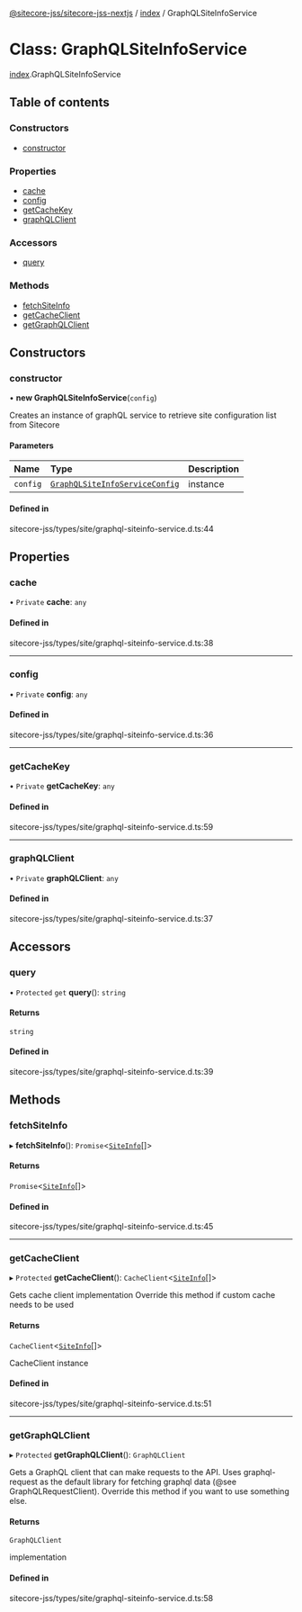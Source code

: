 [@sitecore-jss/sitecore-jss-nextjs](../README.md) / [index](../modules/index.md) / GraphQLSiteInfoService

# Class: GraphQLSiteInfoService

[index](../modules/index.md).GraphQLSiteInfoService

## Table of contents

### Constructors

- [constructor](index.GraphQLSiteInfoService.md#constructor)

### Properties

- [cache](index.GraphQLSiteInfoService.md#cache)
- [config](index.GraphQLSiteInfoService.md#config)
- [getCacheKey](index.GraphQLSiteInfoService.md#getcachekey)
- [graphQLClient](index.GraphQLSiteInfoService.md#graphqlclient)

### Accessors

- [query](index.GraphQLSiteInfoService.md#query)

### Methods

- [fetchSiteInfo](index.GraphQLSiteInfoService.md#fetchsiteinfo)
- [getCacheClient](index.GraphQLSiteInfoService.md#getcacheclient)
- [getGraphQLClient](index.GraphQLSiteInfoService.md#getgraphqlclient)

## Constructors

### constructor

• **new GraphQLSiteInfoService**(`config`)

Creates an instance of graphQL service to retrieve site configuration list from Sitecore

#### Parameters

| Name | Type | Description |
| :------ | :------ | :------ |
| `config` | [`GraphQLSiteInfoServiceConfig`](../modules/index.md#graphqlsiteinfoserviceconfig) | instance |

#### Defined in

sitecore-jss/types/site/graphql-siteinfo-service.d.ts:44

## Properties

### cache

• `Private` **cache**: `any`

#### Defined in

sitecore-jss/types/site/graphql-siteinfo-service.d.ts:38

___

### config

• `Private` **config**: `any`

#### Defined in

sitecore-jss/types/site/graphql-siteinfo-service.d.ts:36

___

### getCacheKey

• `Private` **getCacheKey**: `any`

#### Defined in

sitecore-jss/types/site/graphql-siteinfo-service.d.ts:59

___

### graphQLClient

• `Private` **graphQLClient**: `any`

#### Defined in

sitecore-jss/types/site/graphql-siteinfo-service.d.ts:37

## Accessors

### query

• `Protected` `get` **query**(): `string`

#### Returns

`string`

#### Defined in

sitecore-jss/types/site/graphql-siteinfo-service.d.ts:39

## Methods

### fetchSiteInfo

▸ **fetchSiteInfo**(): `Promise`<[`SiteInfo`](../modules/index.md#siteinfo)[]\>

#### Returns

`Promise`<[`SiteInfo`](../modules/index.md#siteinfo)[]\>

#### Defined in

sitecore-jss/types/site/graphql-siteinfo-service.d.ts:45

___

### getCacheClient

▸ `Protected` **getCacheClient**(): `CacheClient`<[`SiteInfo`](../modules/index.md#siteinfo)[]\>

Gets cache client implementation
Override this method if custom cache needs to be used

#### Returns

`CacheClient`<[`SiteInfo`](../modules/index.md#siteinfo)[]\>

CacheClient instance

#### Defined in

sitecore-jss/types/site/graphql-siteinfo-service.d.ts:51

___

### getGraphQLClient

▸ `Protected` **getGraphQLClient**(): `GraphQLClient`

Gets a GraphQL client that can make requests to the API. Uses graphql-request as the default
library for fetching graphql data (@see GraphQLRequestClient). Override this method if you
want to use something else.

#### Returns

`GraphQLClient`

implementation

#### Defined in

sitecore-jss/types/site/graphql-siteinfo-service.d.ts:58
